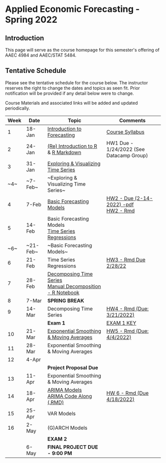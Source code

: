 # Applied Economic Forecasting -  Spring 2022

## Introduction

This page will serve as the course homepage for this semester's offering of AAEC 4984 and AAEC/STAT 5484.

## Tentative Schedule

Please see the tentative schedule for the course below. The instructor reserves the right to change the dates and topics as seen fit. Prior notification will be provided if any detail below were to change.

Course Materials and associated links will be added and updated periodically.

<div align="center">
  
| Week 	| Date   	| Topic                                   	| Comments 	|
|------	|--------	|-----------------------------------------	|----------	|
| 1    	| 18-Jan 	| [Introduction to Forecasting](/Lectures/Lecture1/1.Intro_Time_Series.pdf)         	| [Course Syllabus](/Syllabus)|
| 2    	| 24-Jan 	| [(Re) Introduction to R](https://htmlpreview.github.io/?https://github.com/Shamar-Stewart/ForecastingS22/blob/main/Lectures/Lecture1/R_Introduction.nb.html)  & [R Markdown](https://htmlpreview.github.io/?https://github.com/Shamar-Stewart/ForecastingS22/blob/main/Lectures/Lecture1/RMarkdown_Intro.html)       |  HW1 Due - 1/24/2022 (See Datacamp Group)        	|
| 3    	| 31-Jan 	| [Exploring & Visualizing Time Series](/Lectures/Lecture2/2-Visualizing-Time-Series.pdf)     	|          	|
| ~4~   	| ~7-Feb~  	| ~Exploring & Visualizing Time Series~     	|          	|
| 4   	| 7-Feb  	| [Basic Forecasting Models](/Lectures/Lecture3/3.Evaluation_of_Basic_Forecasting_Models.pdf)                	|   [HW2 - Due (2-14-2022) -pdf](/Homework/HW2/AAEC_4984_5484_HW2_S22.pdf)<br> [HW2 - Rmd](/Homework/HW2/AAEC_4984_5484_HW2_S22.Rmd)       	|
| 5    	| 14-Feb 	| Basic Forecasting Models <br> [Time Series Regressions](/Lectures/Lecture4/4.Time_Series_Regressions.pdf)                	|          	|
| ~6~    	| ~21-Feb~ 	| ~Basic Forecasting Models~                	|           	|
| 6    	| 21-Feb 	| Time Series Regressions               	| [HW3 - Rmd Due 2/28/22](/Homework/HW3/Homework3_S2022.Rmd)          	|
| 7    	| 28-Feb 	| [Decomposing Time Series](/Lectures/Lecture5/5.Time_Series_Decomposition.pdf) <br> [Manual Decomposition - R Notebook]()	|          	|
| 8    	| 7-Mar  	| **SPRING BREAK**                        	|          	|
| 9    	| 14-Mar 	| Decomposing Time Series               	|  [HW4 - Rmd (Due: 3/21/2022)](/Homework/HW4/AAEC_4984-5484_HW4_S22.Rmd)        	|
|      	|        	| **Exam 1**                          	    | [EXAM 1 KEY](Exams/Exam1_S2022_Solutions.pdf)         	|
| 10   	| 21-Mar 	| [Exponential Smoothing & Moving Averages](/Lectures/Lecture6/6.Moving_Averages_-_Exponential_Smoothing.pdf)                	|[HW5 - Rmd (Due: 4/4/2022)](/Homework/HW5/AAEC_4984_5484_HW5_S22.Rmd)          	|
| 11   	| 28-Mar 	| Exponential Smoothing & Moving Averages               	|          	|
| 12   	| 4-Apr  	|  	|          	|
|      	|        	| **Project Proposal Due**            	    |          	|
| 13   	| 11-Apr 	| Exponential Smoothing & Moving Averages 	|          	|
| 14   	| 18-Apr 	| [ARIMA Models](/Lectures/Lecture7/7.ARIMA_Models.pdf) <br> [ARIMA Code Along (.RMD)](Lectures/Lecture7/ARIMA_shiny_active.Rmd)                           	| [HW 6 - Rmd (Due 4/18/2022)](/Homework/HW6/AAEC_4984_5484_HW6_S22.Rmd)         	|
| 15   	| 25-Apr 	| VAR Models                              	|          	|
| 16   	| 2-May  	| (G)ARCH Models                          	|          	|
|      	|        	| **EXAM 2**                          	    |          	|
|      	| 6-May  	| **FINAL PROJECT DUE - 9:00 PM**     	    |          	|
  
</div>
